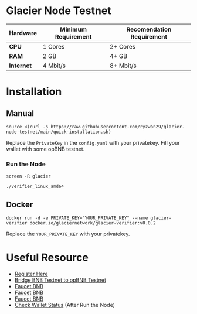 # Glacier Node Testnet

| **Hardware** | **Minimum Requirement** | **Recomendation Requirement** |
|--------------|-------------------------|-------------------------------|
| **CPU**      | 1 Cores                 | 2+ Cores                      |
| **RAM**      | 2 GB                    | 4+ GB                         |
| **Internet** | 4 Mbit/s                | 8+ Mbit/s                     |

# Installation

## Manual

```
source <(curl -s https://raw.githubusercontent.com/ryzwan29/glacier-node-testnet/main/quick-installation.sh)
```
Replace the ```PrivateKey``` in the ```config.yaml``` with your privatekey.
Fill your wallet with some opBNB testnet.
### Run the Node
```
screen -R glacier
```
```
./verifier_linux_amd64
```

## Docker

```
docker run -d -e PRIVATE_KEY="YOUR_PRIVATE_KEY" --name glacier-verifier docker.io/glaciernetwork/glacier-verifier:v0.0.2
```
Replace the ```YOUR_PRIVATE_KEY``` with your privatekey.

# Useful Resource
- [Register Here](https://www.glacier.io/points/?inviter=0x060CCc6a55679b71154b0aea8FACAB3894e5b483)
- [Bridge BNB Testnet to opBNB Testnet](https://opbnb-testnet-bridge.bnbchain.org/deposit)
- [Faucet BNB](https://faucet.quicknode.com/binance-smart-chain/bnb-testnet)
- [Faucet BNB](https://faucet.chainstack.com/bnb-testnet-faucet)
- [Faucet BNB](https://www.bnbchain.org/en/testnet-faucet)
- [Check Wallet Status](https://testnet.nodes.glacier.io/status) (After Run the Node)
